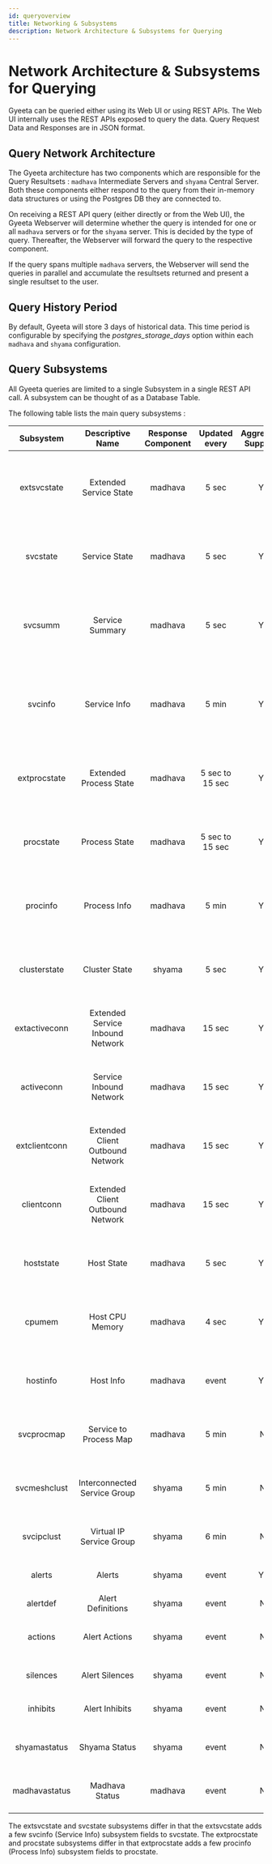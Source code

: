 ```yaml
---
id: queryoverview
title: Networking & Subsystems
description: Network Architecture & Subsystems for Querying
---
```


# Network Architecture & Subsystems for Querying

Gyeeta can be queried either using its Web UI or using REST APIs. The Web UI internally uses the REST APIs exposed to query the data.
Query Request Data and Responses are in JSON format.

## Query Network Architecture

The Gyeeta architecture has two components which are responsible for the Query Resultsets : `madhava` Intermediate Servers and 
`shyama` Central Server.  Both these components either respond to the query from their in-memory data structures or using the 
Postgres DB they are connected to.

On receiving a REST API query (either directly or from the Web UI), the Gyeeta Webserver will determine whether the query is intended
for one or all `madhava` servers or for the `shyama` server. This is decided by the type of query. Thereafter, the Webserver will
forward the query to the respective component. 

If the query spans multiple `madhava` servers, the Webserver will send the queries in parallel and accumulate the resultsets returned
and present a single resultset to the user.

## Query History Period

By default, Gyeeta will store 3 days of historical data. This time period is configurable by specifying the *postgres_storage_days* option
within each `madhava` and `shyama` configuration. 

## Query Subsystems

All Gyeeta queries are limited to a single Subsystem in a single REST API call. A subsystem can be thought of as a Database Table.

The following table lists the main query subsystems :

| Subsystem | Descriptive Name | Response Component | Updated every | Aggregation Supported | Notes |
| :-----: | :-----: | :-----: | :-----: | :-----: | :----- |
| extsvcstate | Extended Service State | madhava | 5 sec | Yes | Provides Service statistics such as State, QPS, Response Time, Service Info |
| svcstate | Service State | madhava | 5 sec | Yes | Same as extsvcstate, but no Service Info fields (faster querying) |
| svcsumm | Service Summary | madhava | 5 sec | Yes | Provides Host Level 5 sec Service summaries such as Total Services, QPS, etc. |
| svcinfo | Service Info | madhava | 5 min | Yes | Provides Service Info such as Listener IP/Port, Command Line, Start Time |
| extprocstate | Extended Process State | madhava | 5 sec to 15 sec | Yes | Provides Process statistics such as State, CPU, Memory, Delays |
| procstate | Process State | madhava | 5 sec to 15 sec | Yes | Same as extprocstate, but no Process Info fields (faster querying) |
| procinfo | Process Info | madhava | 5 min | Yes | Provides Process Info such as Command Line, Tags, Start Time |
| clusterstate | Cluster State | shyama | 5 sec | Yes | Provides Cluster statistics such as State, Count of Service Issues |
| extactiveconn | Extended Service Inbound Network | madhava | 15 sec | Yes | Provides Network Flows for Service Inbound Connections |
| activeconn | Service Inbound Network | madhava | 15 sec | Yes | Same as extactiveconn, but no Service Info fields (faster querying) | 
| extclientconn | Extended Client Outbound Network | madhava | 15 sec | Yes | Provides Network Flows for Process Outbound Connections |
| clientconn | Extended Client Outbound Network | madhava | 15 sec | Yes | Same as extclientconn, but no Process Info fields (faster querying) |
| hoststate | Host State | madhava | 5 sec | Yes | Provides Host Level statistics such as State, Count of Service Issues |
| cpumem | Host CPU Memory | madhava | 4 sec | Yes | Provides Host CPU/Memory statistics such as CPU %, RSSCount of Service Issues |
| hostinfo | Host Info | madhava | event | Yes | Provides Host Info such as Kernel, CPU Count, Boot Time |
| svcprocmap | Service to Process Map | madhava | 5 min | No | Provides Mapping between a Service and its Process IDs |
| svcmeshclust | Interconnected Service Group | shyama | 5 min | No | Provides the list of Interconnected Service Groups |
| svcipclust | Virtual IP Service Group | shyama | 6 min | No | Provides the list of Virtual IP Service Groups |
| alerts | Alerts | shyama | event | Yes | Provides Alerts and Summary Statistics |
| alertdef | Alert Definitions | shyama | event | No | Provides Alert Definitions |
| actions | Alert Actions | shyama | event | No | Provides Alert Action (Notification) Definitions |
| silences | Alert Silences | shyama | event | No | Provides Alert Silence Definitions |
| inhibits | Alert Inhibits | shyama | event | No | Provides Alert Inhibit Definitions |
| shyamastatus | Shyama Status | shyama | event | No | Provides Shyama Server Status Info |
| madhavastatus | Madhava Status | madhava | event | No | Provides Madhava Servers Status Info |

The extsvcstate and svcstate subsystems differ in that the extsvcstate adds a few svcinfo (Service Info) subsystem fields to svcstate.
The extprocstate and procstate subsystems differ in that extprocstate adds a few procinfo (Process Info) subsystem fields to procstate.

